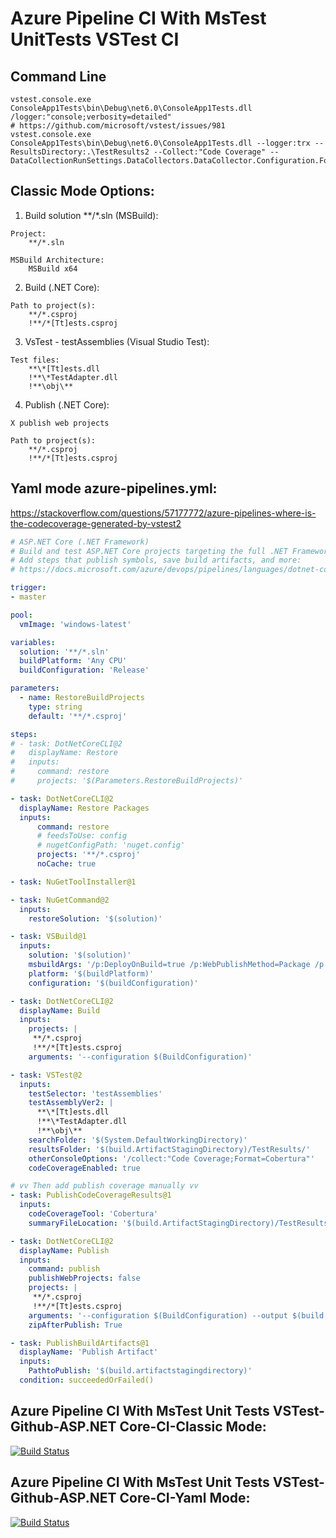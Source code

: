 # Azure Pipeline CI With MsTest UnitTests VSTest CI
## Command Line
```
vstest.console.exe ConsoleApp1Tests\bin\Debug\net6.0\ConsoleApp1Tests.dll /logger:"console;verbosity=detailed"
# https://github.com/microsoft/vstest/issues/981
vstest.console.exe ConsoleApp1Tests\bin\Debug\net6.0\ConsoleApp1Tests.dll --logger:trx --ResultsDirectory:.\TestResults2 --Collect:"Code Coverage" -- DataCollectionRunSettings.DataCollectors.DataCollector.Configuration.Format="Cobertura"
```

## Classic Mode Options:
1. Build solution **/*.sln (MSBuild):
```
Project:
    **/*.sln

MSBuild Architecture:
    MSBuild x64
```

2. Build (.NET Core):
```
Path to project(s):
    **/*.csproj
    !**/*[Tt]ests.csproj
```

3. VsTest - testAssemblies (Visual Studio Test):
```
Test files:
    **\*[Tt]ests.dll
    !**\*TestAdapter.dll
    !**\obj\**
```

4. Publish (.NET Core):
```
X publish web projects

Path to project(s):
    **/*.csproj
    !**/*[Tt]ests.csproj
```

## Yaml mode azure-pipelines.yml:
https://stackoverflow.com/questions/57177772/azure-pipelines-where-is-the-codecoverage-generated-by-vstest2
```yaml
# ASP.NET Core (.NET Framework)
# Build and test ASP.NET Core projects targeting the full .NET Framework.
# Add steps that publish symbols, save build artifacts, and more:
# https://docs.microsoft.com/azure/devops/pipelines/languages/dotnet-core

trigger:
- master

pool:
  vmImage: 'windows-latest'

variables:
  solution: '**/*.sln'
  buildPlatform: 'Any CPU'
  buildConfiguration: 'Release'

parameters:
  - name: RestoreBuildProjects
    type: string
    default: '**/*.csproj'

steps:
# - task: DotNetCoreCLI@2
#   displayName: Restore
#   inputs:
#     command: restore
#     projects: '$(Parameters.RestoreBuildProjects)'

- task: DotNetCoreCLI@2
  displayName: Restore Packages
  inputs:
      command: restore
      # feedsToUse: config
      # nugetConfigPath: 'nuget.config'
      projects: '**/*.csproj'
      noCache: true

- task: NuGetToolInstaller@1

- task: NuGetCommand@2
  inputs:
    restoreSolution: '$(solution)'

- task: VSBuild@1
  inputs:
    solution: '$(solution)'
    msbuildArgs: '/p:DeployOnBuild=true /p:WebPublishMethod=Package /p:PackageAsSingleFile=true /p:SkipInvalidConfigurations=true /p:DesktopBuildPackageLocation="$(build.artifactStagingDirectory)\WebApp.zip" /p:DeployIisAppPath="Default Web Site"'
    platform: '$(buildPlatform)'
    configuration: '$(buildConfiguration)'

- task: DotNetCoreCLI@2
  displayName: Build
  inputs:
    projects: |
     **/*.csproj
     !**/*[Tt]ests.csproj
    arguments: '--configuration $(BuildConfiguration)'

- task: VSTest@2
  inputs:
    testSelector: 'testAssemblies'
    testAssemblyVer2: |
      **\*[Tt]ests.dll
      !**\*TestAdapter.dll
      !**\obj\**
    searchFolder: '$(System.DefaultWorkingDirectory)'
    resultsFolder: '$(build.ArtifactStagingDirectory)/TestResults/'
    otherConsoleOptions: '/collect:"Code Coverage;Format=Cobertura"'
    codeCoverageEnabled: true

# vv Then add publish coverage manually vv
- task: PublishCodeCoverageResults@1
  inputs:
    codeCoverageTool: 'Cobertura'
    summaryFileLocation: '$(build.ArtifactStagingDirectory)/TestResults/**/*.Cobertura.xml'

- task: DotNetCoreCLI@2
  displayName: Publish
  inputs:
    command: publish
    publishWebProjects: false
    projects: |
     **/*.csproj
     !**/*[Tt]ests.csproj
    arguments: '--configuration $(BuildConfiguration) --output $(build.artifactstagingdirectory)'
    zipAfterPublish: True

- task: PublishBuildArtifacts@1
  displayName: 'Publish Artifact'
  inputs:
    PathtoPublish: '$(build.artifactstagingdirectory)'
  condition: succeededOrFailed()
```

## Azure Pipeline CI With MsTest Unit Tests VSTest-Github-ASP.NET Core-CI-Classic Mode:
[![Build Status](https://microshaoft.visualstudio.com/AzurePipelines/_apis/build/status/Azure%20Pipeline%20CI%20With%20MsTest%20Unit%20Tests%20VSTest-Github-ASP.NET%20Core-CI-Classic%20Mode?branchName=master)](https://microshaoft.visualstudio.com/AzurePipelines/_build/latest?definitionId=35&branchName=master)

## Azure Pipeline CI With MsTest Unit Tests VSTest-Github-ASP.NET Core-CI-Yaml Mode:
[![Build Status](https://microshaoft.visualstudio.com/AzurePipelines/_apis/build/status/Azure%20Pipeline%20CI%20With%20MsTest%20Unit%20Tests%20VSTest-Github-ASP.NET%20Core-CI-Yaml%20Mode?branchName=master)](https://microshaoft.visualstudio.com/AzurePipelines/_build/latest?definitionId=38&branchName=master)
